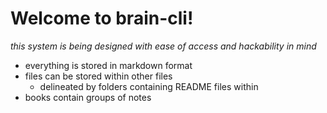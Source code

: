 # Welcome to brain-cli!

_this system is being designed with ease of access and hackability in mind_

* everything is stored in markdown format
* files can be stored within other files
  * delineated by folders containing README files within
* books contain groups of notes


